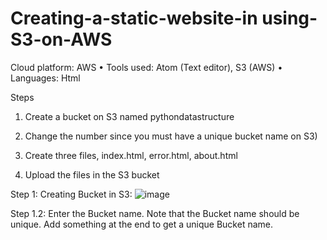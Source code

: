 # Creating-a-static-website-in using-S3-on-AWS

Cloud platform: AWS • Tools used: Atom (Text editor), S3 (AWS) • Languages: Html


Steps
1. Create a bucket on S3 named pythondatastructure


3. Change the number since you must have a unique bucket name on S3) 
5. Create three files, index.html, error.html, about.html
6. Upload the files in the S3 bucket

 


Step 1: Creating Bucket in S3:
![image](https://user-images.githubusercontent.com/88941914/158775062-86ed2174-7af7-4500-a7c5-8ebd16dfbc9b.png)

Step 1.2: Enter the Bucket name. Note that the Bucket name should be unique. Add something at the end to get a unique Bucket name.


